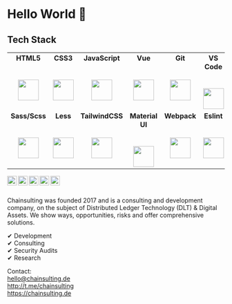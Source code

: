 # Hello World 👋

## Tech Stack

<table>
  <tbody>
    <tr valign="top">
      <td width="16%" align="center">
        <strong>HTML5</strong><br><br><br>
        <img height="48px" src="https://cdn.svgporn.com/logos/html-5.svg">
      </td>
      <td width="16%" align="center">
        <strong>CSS3</strong><br><br><br>
        <img height="48px" src="https://cdn.svgporn.com/logos/css-3.svg">
      </td>
      <td width="16%" align="center">
        <strong>JavaScript</strong><br><br><br>
        <img height="48px" src="https://cdn.svgporn.com/logos/javascript.svg">
      </td>
      <td width="16%" align="center">
        <strong>Vue</strong><br><br><br>
        <img height="48px" src="https://cdn.svgporn.com/logos/vue.svg">
      </td>
      <td width="16%" align="center">
        <strong>Git</strong><br><br><br>
        <img height="48px" src="https://cdn.svgporn.com/logos/git-icon.svg">
      </td>
      <td width="16%" align="center">
        <strong>VS Code</strong><br><br><br>
        <img height="48px" src="https://cdn.svgporn.com/logos/visual-studio-code.svg">
      </td>
    </tr>
    <tr valign="top">
      <td width="16%" align="center">
        <strong>Sass/Scss</strong><br><br><br>
        <img height="48px" src="https://cdn.svgporn.com/logos/sass.svg">
      </td>
      <td width="16%" align="center">
        <strong>Less</strong><br><br><br>
        <img height="48px" src="https://cdn.svgporn.com/logos/less.svg">
      </td>
      <td width="16%" align="center">
        <strong>TailwindCSS</strong><br><br><br>
        <img height="48px" src="https://cdn.svgporn.com/logos/tailwindcss-icon.svg">
      </td>
      <td width="16%" align="center">
        <strong>Material UI</strong><br><br><br>
        <img height="48px" src="https://cdn.svgporn.com/logos/material-ui.svg">
      </td>
      <td width="16%" align="center">
        <strong>Webpack</strong><br><br><br>
        <img height="48px" src="https://cdn.svgporn.com/logos/webpack.svg">
      </td>
      <td width="16%" align="center">
        <strong>Eslint</strong><br><br><br>
        <img height="48px" src="https://cdn.svgporn.com/logos/eslint.svg">
      </td>
    </tr>
  </tbody>
</table>

<a href="https://chainsulting.de">
  <img align="left" alt="Chainsulting - Website" width="22px" src="https://cdn.jsdelivr.net/npm/simple-icons@v3/icons/firefoxbrowser.svg"/>
</a>
<a href="https://linkedin.com/company/chainsulting">
  <img align="left" alt="Chainsulting - LinkedIn" width="22px" src="https://cdn.jsdelivr.net/npm/simple-icons@v3/icons/linkedin.svg"/>
</a>
<a href="https://www.instagram.com/chainsulting/">
  <img align="left" alt="Chainsulting - Instagram" width="22px" src="https://cdn.jsdelivr.net/npm/simple-icons@v3/icons/instagram.svg"/>
</a>
<a href="https://twitter.com/chainsulting">
  <img align="left" alt="Chainsulting - Twitter" width="22px" src="https://cdn.jsdelivr.net/npm/simple-icons@v3/icons/twitter.svg"/>
</a>
<a href="https://t.me/chainsulting">
  <img align="left" alt="Chainsulting - Telegram" width="22px" src="https://cdn.jsdelivr.net/npm/simple-icons@v3/icons/telegram.svg"/>
</a>
<br />
<br />

Chainsulting was founded 2017 and is a consulting and development company, on the subject of Distributed Ledger Technology (DLT) & Digital Assets. We show ways, opportunities, risks and offer comprehensive solutions. 

✔ Development<br>
✔ Consulting <br>
✔ Security Audits<br>
✔ Research<br>

Contact:<br>
hello@chainsulting.de<br>
http://t.me/chainsulting<br>
https://chainsulting.de<br>
